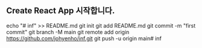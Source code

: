 ## Create React App 시작합니다.

echo "# inf" >> README.md
git init
git add README.md
git commit -m "first commit"
git branch -M main
git remote add origin https://github.com/johyenho/inf.git
git push -u origin main#   i n f  
 